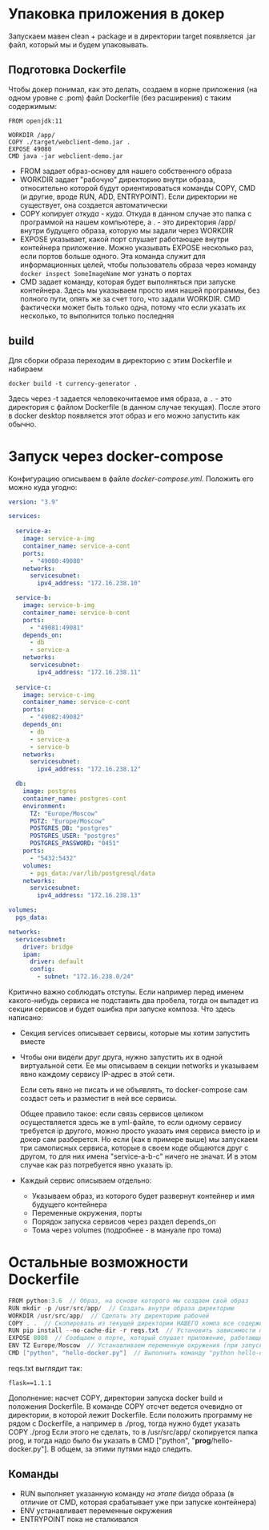 # Упаковка приложения в докер

Запускаем мавен clean + package и в директории target появляется .jar файл, который мы и будем упаковывать.

## Подготовка Dockerfile

Чтобы докер понимал, как это делать, создаем в корне приложения (на одном уровне с .pom) файл Dockerfile (без расширения) с таким содержимым:

```
FROM openjdk:11

WORKDIR /app/
COPY ./target/webclient-demo.jar .
EXPOSE 49080
CMD java -jar webclient-demo.jar
```

* FROM задает образ-основу для нашего собственного образа
* WORKDIR задает "рабочую" директорию внутри образа, относительно которой будут ориентироваться команды COPY, CMD (и другие, вроде RUN, ADD, ENTRYPOINT). Если директории не существует, она создается автоматически
* COPY копирует *откуда* - *куда*. Откуда в данном случае это папка с программой на нашем компьютере, а . - это директория /app/ внутри будущего образа, которую мы задали через WORKDIR
* EXPOSE указывает, какой порт слушает работающее внутри контейнера приложение. Можно указывать EXPOSE несколько раз, если портов больше одного. Эта команда служит для информационных целей, чтобы  пользователь образа через команду `docker inspect SomeImageName` мог узнать о портах
* CMD задает команду, которая будет выполняться при запуске контейнера. Здесь мы указываем просто имя нашей программы, без полного пути, опять же за счет того, что задали WORKDIR. CMD фактически может быть только одна, потому что если указать их несколько, то выполнится только последняя

## build

Для сборки образа переходим в директорию с этим Dockerfile и набираем

```
docker build -t currency-generator .
```

Здесь через -t задается человекочитаемое имя образа, а `.` - это директория с файлом Dockerfile (в данном случае текущая). После этого в docker desktop появляется этот образ и его можно запустить как обычно.

# Запуск через docker-compose

Конфигурацию описываем в файле *docker-compose.yml*. Положить его можно куда угодно:

```yaml
version: "3.9"

services:
  
  service-a:
    image: service-a-img
    container_name: service-a-cont
    ports:
      - "49080:49080"
    networks:
      servicesubnet:
        ipv4_address: "172.16.238.10"

  service-b:
    image: service-b-img
    container_name: service-b-cont
    ports:
      - "49081:49081"
    depends_on:
      - db
      - service-a
    networks:
      servicesubnet:
        ipv4_address: "172.16.238.11"
        
  service-c:
    image: service-c-img
    container_name: service-c-cont
    ports:
      - "49082:49082"
    depends_on:
      - db
      - service-a
      - service-b
    networks:
      servicesubnet:
        ipv4_address: "172.16.238.12"

  db:
    image: postgres
    container_name: postgres-cont
    environment:
      TZ: "Europe/Moscow"
      PGTZ: "Europe/Moscow"
      POSTGRES_DB: "postgres"
      POSTGRES_USER: "postgres"
      POSTGRES_PASSWORD: "0451"
    ports:
      - "5432:5432"
    volumes:
      - pgs_data:/var/lib/postgresql/data
    networks:
      servicesubnet:
        ipv4_address: "172.16.238.13"

volumes:
  pgs_data:

networks:
  servicesubnet:
    driver: bridge
    ipam:
      driver: default
      config:
        - subnet: "172.16.238.0/24"
```

Критично важно соблюдать отступы. Если например перед именем какого-нибудь сервиса не подставить два пробела, тогда он выпадет из секции сервисов и будет ошибка при запуске композа. Что здесь написано:

* Секция services описывает сервисы, которые мы хотим запустить вместе

* Чтобы они видели друг друга, нужно запустить их в одной виртуальной сети. Ее мы описываем в секции networks и указываем явно каждому сервису IP-адрес в этой сети.

  Если сеть явно не писать и не объявлять, то docker-compose сам создаст сеть и разместит в ней все сервисы.

  Общее правило такое: если связь сервисов целиком осуществляется здесь же в yml-файле, то если одному сервису требуется ip другого, можно просто указать имя сервиса вместо ip и докер сам разберется. Но если (как в примере выше) мы запускаем три самописных сервиса, которые в своем коде общаются друг с другом, то для них имена "service-a-b-c" ничего не значат. И в этом случае как раз потребуется явно указать ip.

* Каждый сервис описываем отдельно:

  * Указываем образ, из которого будет развернут контейнер и имя будущего контейнера
  * Переменные окружения, порты
  * Порядок запуска сервисов через раздел depends_on
  * Тома через volumes (подробнее - в мануале про тома)

# Остальные возможности Dockerfile

```java
FROM python:3.6  // Образ, на основе которого мы создаем свой образ
RUN mkdir -p /usr/src/app/  // Создать внутри образа директорию
WORKDIR /usr/src/app/  // Сделать эту директорию рабочей
COPY . .  // Скопировать из текущей директории НАШЕГО компа все содержимое в директорию внутри ОБРАЗА, причем вторая . указывает на /usr/src/app/, т.к. она задана в WORKDIR
RUN pip install --no-cache-dir -r reqs.txt  // Установить зависимости программы, печисленные в файле reqs.txt
EXPOSE 8080  // Сообщаем о порте, который слушает приложение, работающее в контейнере
ENV TZ Europe/Moscow  // Устанавливаем переменную окружения (при запуске можно будет поменять, вроде)
CMD ["python", "hello-docker.py"]  // Выполнить команду "python hello-docker.py", запустив ее в shell
```

reqs.txt выглядит так:

```
flask==1.1.1
```

Дополнение: насчет COPY, директории запуска docker build и положения Dockerfile. В команде COPY отсчет ведется очевидно от директории, в которой лежит Dockerfile. Если положить программу не рядом с Dockerfile, а например в ./prog, тогда нужно будет указать COPY ./prog Если этого не сделать, то в /usr/src/app/ скопируется папка prog, и тогда надо было бы указать в CMD ["python", "**prog**/hello-docker.py"]. В общем, за этими путями надо следить.

## Команды

* RUN выполняет указанную команду *на этапе билда* образа (в отличие от CMD, которая срабатывает уже при запуске контейнера)
* ENV устанавливает переменные окружения
* ENTRYPOINT пока не сталкивался